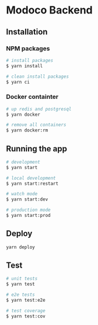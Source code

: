 # Modoco Backend

## Installation

### NPM packages

```bash
# install packages
$ yarn install

# clean install packages
$ yarn ci
```

### Docker containter

```bash
# up redis and postgresql
$ yarn docker

# remove all containers
$ yarn docker:rm
```

## Running the app

```bash
# development
$ yarn start

# local development
$ yarn start:restart

# watch mode
$ yarn start:dev

# production mode
$ yarn start:prod
```

## Deploy

```bash
yarn deploy
```

## Test

```bash
# unit tests
$ yarn test

# e2e tests
$ yarn test:e2e

# test coverage
$ yarn test:cov
```
